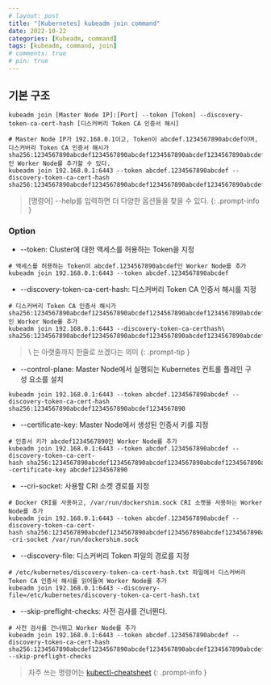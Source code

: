 ```yaml
---
# layout: post
title: "[Kubernetes] kubeadm join command"
date: 2022-10-22
categories: [Kubeadm, command]
tags: [kubeadm, command, join]
# comments: true
# pin: true
---
```


## 기본 구조
```
kubeadm join [Master Node IP]:[Port] --token [Token] --discovery-token-ca-cert-hash [디스커버리 Token CA 인증서 해시]

# Master Node IP가 192.168.0.1이고, Token이 abcdef.1234567890abcdef이며, 디스커버리 Token CA 인증서 해시가 sha256:1234567890abcdef1234567890abcdef1234567890abcdef1234567890abcdef인 Worker Node를 추가할 수 있다.
kubeadm join 192.168.0.1:6443 --token abcdef.1234567890abcdef --discovery-token-ca-cert-hash sha256:1234567890abcdef1234567890abcdef1234567890abcdef1234567890abcdef
```

> [명령어] --help를 입력하면 더 다양한 옵션들을 찾을 수 있다.
{: .prompt-info }

### Option
- --token: Cluster에 대한 액세스를 허용하는 Token을 지정
```
# 액세스를 허용하는 Token이 abcdef.1234567890abcdef인 Worker Node를 추가
kubeadm join 192.168.0.1:6443 --token abcdef.1234567890abcdef
```

- --discovery-token-ca-cert-hash: 디스커버리 Token CA 인증서 해시를 지정
```
# 디스커버리 Token CA 인증서 해시가 sha256:1234567890abcdef1234567890abcdef1234567890abcdef1234567890abcdef인 Worker Node를 추가
kubeadm join 192.168.0.1:6443 --discovery-token-ca-certhash\ sha256:1234567890abcdef1234567890abcdef1234567890abcdef1234567890abcdef
```

> \ 는 아랫줄까지 한줄로 쓰겠다는 의미
{: .prompt-tip }

- --control-plane: Master Node에서 실행되는 Kubernetes 컨트롤 플레인 구성 요소를 설치
```
kubeadm join 192.168.0.1:6443 --token abcdef.1234567890abcdef --discovery-token-ca-cert-hash sha256:1234567890abcdef1234567890abcdef1234567890
```

- --certificate-key: Master Node에서 생성된 인증서 키를 지정
```
# 인증서 키가 abcdef1234567890인 Worker Node를 추가
kubeadm join 192.168.0.1:6443 --token abcdef.1234567890abcdef --discovery-token-ca-cert-hash sha256:1234567890abcdef1234567890abcdef1234567890abcdef1234567890abcdef --certificate-key abcdef1234567890
```

- --cri-socket: 사용할 CRI 소켓 경로를 지정
```
# Docker CRI를 사용하고, /var/run/dockershim.sock CRI 소켓을 사용하는 Worker Node를 추가
kubeadm join 192.168.0.1:6443 --token abcdef.1234567890abcdef --discovery-token-ca-cert-hash sha256:1234567890abcdef1234567890abcdef1234567890abcdef1234567890abcdef --cri-socket /var/run/dockershim.sock
```

- --discovery-file: 디스커버리 Token 파일의 경로를 지정
```
# /etc/kubernetes/discovery-token-ca-cert-hash.txt 파일에서 디스커버리 Token CA 인증서 해시를 읽어들여 Worker Node를 추가
kubeadm join 192.168.0.1:6443 --discovery-file=/etc/kubernetes/discovery-token-ca-cert-hash.txt
```

- --skip-preflight-checks: 사전 검사를 건너뛴다.
```
# 사전 검사를 건너뛰고 Worker Node를 추가
kubeadm join 192.168.0.1:6443 --token abcdef.1234567890abcdef --discovery-token-ca-cert-hash sha256:1234567890abcdef1234567890abcdef1234567890abcdef1234567890abcdef --skip-preflight-checks
```

> 자주 쓰는 명령어는 [kubectl-cheatsheet](https://kubernetes.io/docs/reference/kubectl/cheatsheet/)
{: .prompt-info }